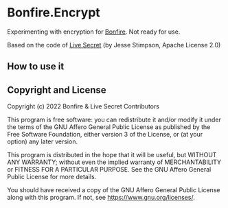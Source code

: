 # Bonfire.Encrypt

Experimenting with encryption for [Bonfire](https://bonfire.cafe/). Not ready for use.

Based on the code of [Live Secret](https://github.com/JesseStimpson/livesecret) (by Jesse Stimpson, Apache License 2.0)

<!-- ## Dependencies (no longer used, going with browser based encryption instead)
- [A Rust implementation of Olm and Megolm]https://github.com/matrix-org/vodozemac with bindings from [polyjuice_newt](https://gitlab.com/polyjuice/polyjuice_newt)
- [ed25519](https://hex.pm/packages/ed25519)
- [SubtleCrypto](https://developer.mozilla.org/en-US/docs/Web/API/SubtleCrypto) in the user's browser with bindings copied from [livesecret](https://github.com/JesseStimpson/livesecret) -->

## How to use it

<!-- The `olm` dependency requires [libolm](https://gitlab.matrix.org/matrix-org/olm) (a native C library, which is available in several distributions).

On Debian one can install it like so:

`apt install libolm-dev`

On Alpine:

`pkg install olm`

On Mac:

`brew install libolm` -->


## Copyright and License

Copyright (c) 2022 Bonfire & Live Secret Contributors

This program is free software: you can redistribute it and/or modify
it under the terms of the GNU Affero General Public License as
published by the Free Software Foundation, either version 3 of the
License, or (at your option) any later version.

This program is distributed in the hope that it will be useful, but
WITHOUT ANY WARRANTY; without even the implied warranty of
MERCHANTABILITY or FITNESS FOR A PARTICULAR PURPOSE.  See the GNU
Affero General Public License for more details.

You should have received a copy of the GNU Affero General Public
License along with this program.  If not, see <https://www.gnu.org/licenses/>.
